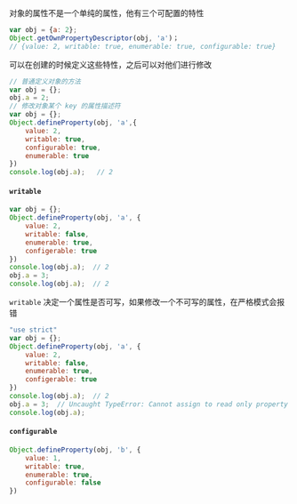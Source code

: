 ﻿对象的属性不是一个单纯的属性，他有三个可配置的特性
``` javascript
var obj = {a: 2};
Object.getOwnPropertyDescriptor(obj, 'a')；
// {value: 2, writable: true, enumerable: true, configurable: true}
```
可以在创建的时候定义这些特性，之后可以对他们进行修改
``` javascript
// 普通定义对象的方法
var obj = {};
obj.a = 2;
// 修改对象某个 key 的属性描述符
var obj = {};
Object.defineProperty(obj, 'a',{
	value: 2,
	writable: true,
	configurable: true,
	enumerable: true
})
console.log(obj.a);   // 2
```
#### `writable`
``` javascript
var obj = {};
Object.defineProperty(obj, 'a', {
	value: 2,
	writable: false,
	enumerable: true,
	configerable: true
})
console.log(obj.a);  // 2
obj.a = 3;
console.log(obj.a);  // 2
```
`writable` 决定一个属性是否可写，如果修改一个不可写的属性，在严格模式会报错
``` javascript
"use strict"
var obj = {};
Object.defineProperty(obj, 'a', {
	value: 2,
	writable: false,
	enumerable: true,
	configerable: true
})
console.log(obj.a);  // 2
obj.a = 3;  // Uncaught TypeError: Cannot assign to read only property 'a' of object '#<Object>'
console.log(obj.a);  
```
#### `configurable`
``` javascript
Object.defineProperty(obj, 'b', {
	value: 1,
	writable: true,
	enumerable: true,
	configurable: false
})
```
